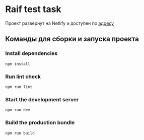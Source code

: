 # Raif test task

Проект развёрнут на Netlify и доступен по [адресу](https://raif-test-task.netlify.app)

## Команды для сборки и запуска проекта

### Install dependencies
`npm install`

### Run lint check
`npm run lint`

### Start the development server
`npm run dev`

### Build the production bundle
`npm run build`